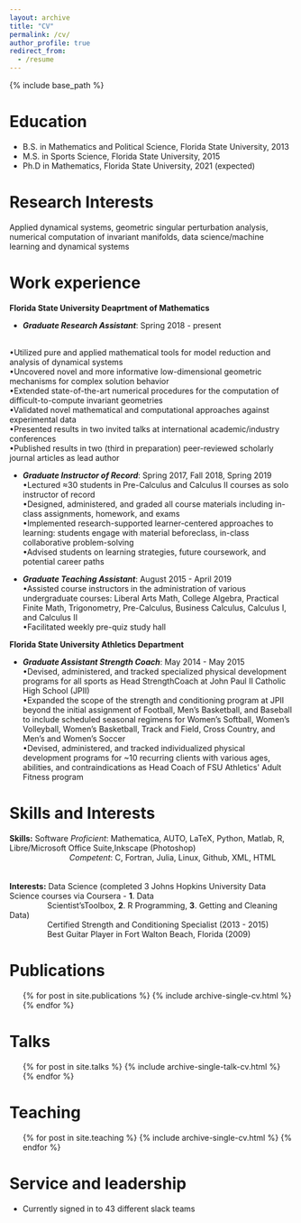 ```yaml
---
layout: archive
title: "CV"
permalink: /cv/
author_profile: true
redirect_from:
  - /resume
---
```


{% include base_path %}

Education
======
* B.S. in Mathematics and Political Science, Florida State University, 2013
* M.S. in Sports Science, Florida State University, 2015
* Ph.D in Mathematics, Florida State University, 2021 (expected)

Research Interests
======
Applied dynamical systems, geometric singular perturbation analysis, numerical computation of invariant manifolds, data science/machine learning and dynamical systems

Work experience
======
**Florida State University Deaprtment of Mathematics**
* ***Graduate Research Assistant***: Spring 2018 - present
<br>
  •Utilized pure and applied mathematical tools for model reduction and analysis of dynamical systems <br>
  •Uncovered novel and more informative low-dimensional geometric mechanisms for complex solution behavior <br>
  •Extended state-of-the-art numerical procedures for the computation of difficult-to-compute invariant geometries <br>
  •Validated novel mathematical and computational approaches against experimental data <br>
  •Presented results in two invited talks at international academic/industry conferences <br>
  •Published results in two (third in preparation) peer-reviewed scholarly journal articles as lead author

* ***Graduate Instructor of Record***: Spring 2017, Fall 2018, Spring 2019 <br>
  •Lectured ≈30 students in Pre-Calculus and Calculus II courses as solo instructor of record <br>
  •Designed, administered, and graded all course materials including in-class assignments, homework, and exams <br>
  •Implemented research-supported learner-centered approaches to learning: students engage with material beforeclass, in-class collaborative problem-solving <br>
  •Advised students on learning strategies, future coursework, and potential career paths

* ***Graduate Teaching Assistant***: August 2015 - April 2019 <br>
 •Assisted course instructors in the administration of various undergraduate courses: Liberal Arts Math, College Algebra, Practical Finite Math, Trigonometry,       Pre-Calculus, Business Calculus, Calculus I, and Calculus II <br>
 •Facilitated weekly pre-quiz study hall
 
**Florida State University Athletics Department**
* ***Graduate Assistant Strength Coach***: May 2014 - May 2015 <br>
  •Devised, administered, and tracked specialized physical development programs for all sports as Head StrengthCoach at John Paul II Catholic High School (JPII) <br>
  •Expanded the scope of the strength and conditioning program at JPII beyond the initial assignment of Football, Men’s Basketball, and Baseball to include            scheduled seasonal regimens for Women’s Softball, Women’s Volleyball, Women’s Basketball, Track and Field, Cross Country, and Men’s and Women’s Soccer <br>
  •Devised, administered, and tracked individualized physical development programs for ~10 recurring clients with various ages, abilities, and contraindications as Head Coach of FSU Athletics' Adult Fitness program
  
Skills and Interests
======
**Skills:** Software _Proficient_: Mathematica,  AUTO,  LaTeX,  Python,  Matlab,  R,  Libre/Microsoft  Office  Suite,Inkscape (Photoshop) <br>
&nbsp;&nbsp;&nbsp;&nbsp;&nbsp;&nbsp;&nbsp;&nbsp;&nbsp;&nbsp;&nbsp;&nbsp;&nbsp;&nbsp;&nbsp;&nbsp;&nbsp;&nbsp;&nbsp;&nbsp;&nbsp;&nbsp;&nbsp;&nbsp;&nbsp;&nbsp; _Competent_: C, Fortran, Julia, Linux, Github, XML, HTML <br>
<br>       
**Interests:** Data Science (completed 3 Johns Hopkins University Data Science courses via Coursera - **1**. Data  
&nbsp;&nbsp;&nbsp;&nbsp;&nbsp;&nbsp;&nbsp;&nbsp;&nbsp;&nbsp;&nbsp;&nbsp;&nbsp;&nbsp;&nbsp;&nbsp; Scientist’sToolbox, **2**. R Programming, **3**. Getting and Cleaning Data) <br>
&nbsp;&nbsp;&nbsp;&nbsp;&nbsp;&nbsp;&nbsp;&nbsp;&nbsp;&nbsp;&nbsp;&nbsp;&nbsp;&nbsp;&nbsp;&nbsp; Certified Strength and Conditioning Specialist (2013 - 2015) <br>
&nbsp;&nbsp;&nbsp;&nbsp;&nbsp;&nbsp;&nbsp;&nbsp;&nbsp;&nbsp;&nbsp;&nbsp;&nbsp;&nbsp;&nbsp;&nbsp; Best Guitar Player in Fort Walton Beach, Florida (2009)

Publications
======
  <ul>{% for post in site.publications %}
    {% include archive-single-cv.html %}
  {% endfor %}</ul>
  
Talks
======
  <ul>{% for post in site.talks %}
    {% include archive-single-talk-cv.html %}
  {% endfor %}</ul>
  
Teaching
======
  <ul>{% for post in site.teaching %}
    {% include archive-single-cv.html %}
  {% endfor %}</ul>
  
Service and leadership
======
* Currently signed in to 43 different slack teams
